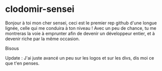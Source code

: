 # clodomir-sensei

Bonjour à toi mon cher sensei, ceci est le premier rep github d'une longue lignée, celle qui me conduira à ton niveau !
Avec un peu de chance, tu me montreras la voie à emprunter afin de devenir un développeur entier, et à devenir riche par la même occasion.

Bisous

Update : J'ai juste avancé un peu sur les logos et sur les divs, dis moi ce que t'en penses.
